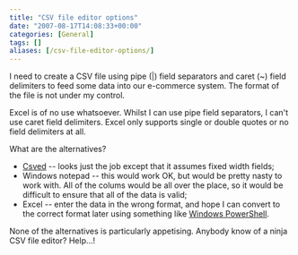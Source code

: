 ```yaml
---
title: "CSV file editor options"
date: "2007-08-17T14:08:33+00:00"
categories: [General]
tags: []
aliases: [/csv-file-editor-options/]
---
```


I need to create a CSV file using pipe (|) field separators and caret (~) field delimiters to feed some data into our e-commerce system. The format of the file is not under my control.

Excel is of no use whatsoever. Whilst I can use pipe field separators, I can't use caret field delimiters. Excel only supports single or double quotes or no field delimiters at all.

What are the alternatives?

- [Csved](http://csved.sjfrancke.nl/index.html) -- looks just the job except that it assumes fixed width fields;
- Windows notepad -- this would work OK, but would be pretty nasty to work with. All of the colums would be all over the place, so it would be difficult to ensure that all of the data is valid;
- Excel -- enter the data in the wrong format, and hope I can convert to the correct format later using something like [Windows PowerShell](http://www.microsoft.com/windowsserver2003/technologies/management/powershell/default.mspx).

None of the alternatives is particularly appetising. Anybody know of a ninja CSV file editor? Help...!
